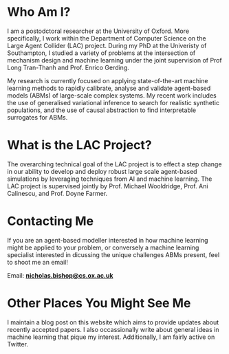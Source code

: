 # Who Am I?

I am a postodctoral researcher at the University of Oxford. More specifically, 
I work within the Department of Computer Science on the Large Agent Collider (LAC) 
project. During my PhD at the Univeristy of Southampton, I studied a variety of problems at the intersection of mechanism design and machine learning under the joint supervision of 
Prof Long Tran-Thanh and Prof. Enrico Gerding.

My research is currently focused on applying state-of-the-art machine
learning methods to rapidly calibrate, analyse and validate agent-based models (ABMs) of large-scale complex systems. My recent work includes the use of generalised variational inference to search for realistic synthetic populations, and the use of causal abstraction to find interpretable surrogates for ABMs. 

# What is the LAC Project?

The overarching technical goal of the LAC project is to effect a step change in our ability to develop and deploy robust large scale agent-based simulations by leveraging techniques from AI and machine learning. The LAC project is supervised jointly by Prof. Michael Wooldridge, Prof. Ani Calinescu, and Prof. Doyne Farmer.

# Contacting Me
If you are an agent-based modeller interested in how machine learning might be applied
to your problem, or conversely a machine learning specialist interested in dicussing the unique challenges ABMs present, feel to shoot me an email! 

Email: **nicholas.bishop@cs.ox.ac.uk**

# Other Places You Might See Me
I maintain a blog post on this website which aims to provide updates about recently accepted papers. I also occassionally write about general ideas in machine learning that pique my interest. Additionally, I am fairly active on Twitter. 
